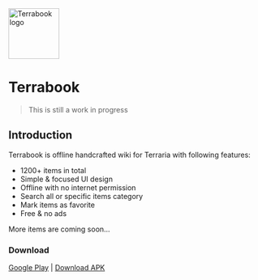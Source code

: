 <img src="https://bramaudi.github.io/terrabook/static/logo.png" alt="Terrabook logo" height="100" />

# Terrabook
> This is still a work in progress

## Introduction

Terrabook is offline handcrafted wiki for Terraria with following features:

* 1200+ items in total
* Simple & focused UI design
* Offline with no internet permission
* Search all or specific items category
* Mark items as favorite
* Free & no ads

More items are coming soon...

### Download

[Google Play](https://play.google.com/store/apps/details?id=io.github.bramaudi.terrabook) | [Download APK](https://github.com/bramaudi/terrabook/releases)
